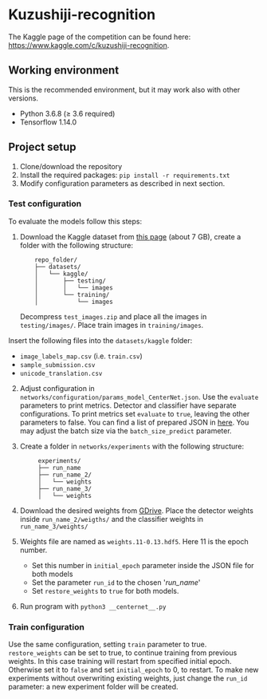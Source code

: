 # Kuzushiji-recognition
The Kaggle page of the competition can be found here: https://www.kaggle.com/c/kuzushiji-recognition.

## Working environment

This is the recommended environment, but it may work also with other versions.

- Python 3.6.8 (&ge; 3.6 required)
- Tensorflow 1.14.0

## Project setup

1. Clone/download the repository
2. Install the required packages: `pip install -r requirements.txt`
3. Modify configuration parameters as described in next section.

### Test configuration
To evaluate the models follow this steps:

1. Download the Kaggle dataset from [this page](https://www.kaggle.com/c/kuzushiji-recognition/data) 
  (about 7 GB), create a folder with the following structure:

   ```
       repo_folder/
       ├── datasets/
       │   └── kaggle/
       │       ├── testing/
       │       │   └── images
       │       └── training/
       │           └── images
   ```
   Decompress `test_images.zip` and place all the images in `testing/images/`. Place train images in 
   `training/images`.

  Insert the following files into the `datasets/kaggle` folder:

  * `image_labels_map.csv` (i.e. `train.csv`)
  * `sample_submission.csv`
  * `unicode_translation.csv`

2. Adjust configuration in  `networks/configuration/params_model_CenterNet.json`. Use the `evaluate` 
  parameters to print metrics. Detector and classifier have separate configurations. To print metrics 
  set `evaluate` to `true`, leaving the other parameters to false. 
  You can find a list of prepared JSON in [here](networks/configuration/demo). You may adjust the batch size via the
  `batch_size_predict` parameter.

3. Create a folder in `networks/experiments` with the following structure:
    ```
         experiments/
         ├── run_name
         ├── run_name_2/
         │   └── weights
         ├── run_name_3/
         │   └── weights
    ```

4. Download the desired weights from [GDrive](https://drive.google.com/drive/folders/1PruhKVboInMXX1dtJb-j1Af3EK8F6Xzy?usp=sharing). Place the detector weights inside `run_name_2/weigths/`
 and the classifier weights in `run_name_3/weights/`
 
5. Weights file are named as `weights.11-0.13.hdf5`. Here 11 is the epoch number. 
    - Set this number in 
`initial_epoch` parameter inside the JSON file for both models
    - Set the parameter `run_id` to the chosen '*run_name*'
    - Set `restore_weights` to `true` for both models.
    
6. Run program with `python3 __centernet__.py` 

### Train configuration
Use the same configuration, setting `train` parameter to true. `restore_weights` can be set to true, to 
continue training from previous weights. In this case training will restart from specified initial 
epoch. Otherwise set it to `false` and set `initial_epoch` to 0, to restart. To make new experiments
without overwriting existing weights, just change the `run_id` parameter: a new experiment folder will be created.



 
